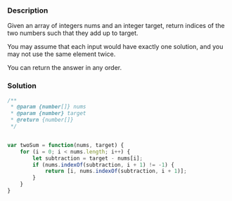 ### Description


Given an array of integers nums and an integer target, return indices of the two numbers such that they add up to target.

You may assume that each input would have exactly one solution, and you may not use the same element twice.

You can return the answer in any order.

### Solution
```js
/**
 * @param {number[]} nums
 * @param {number} target
 * @return {number[]}
 */


var twoSum = function(nums, target) {
    for (i = 0; i < nums.length; i++) {
        let subtraction = target - nums[i];
        if (nums.indexOf(subtraction, i + 1) != -1) {
            return [i, nums.indexOf(subtraction, i + 1)];
        }
    }
}
```